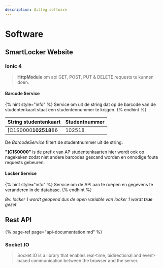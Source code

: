 ```yaml
---
description: Uitleg software
---
```


# Software

## SmartLocker Website

### Ionic 4

> **HttpModule** om api GET, POST, PUT & DELETE requests te kunnen doen.

#### Barcode Service

{% hint style="info" %}
Service om uit de string dat op de barcode van de studentenkaart staat een studentennummer te krijgen.
{% endhint %}

| String studentenkaart | Studentnummer |
| :--- | :--- |
|  \]C1S0000**102518**86 | 102518 |

De _BarcodeService_ filtert de studentnummer uit de string.

**"\]C1S0000"** is de prefix van AP studentenkaarten hier wordt ook op nagekeken zodat niet andere barcodes gescand worden en onnodige foute requests gebeuren.

#### Locker Service

{% hint style="info" %}
Service om de API aan te roepen en gegevens te veranderen in de database.
{% endhint %}

_Bv. locker 1 wordt geopend dus de open variable van locker 1 wordt **true** gezet_

## Rest API

{% page-ref page="api-documentation.md" %}

### Socket.IO

> Socket.IO is a library that enables real-time, bidirectional and event-based communication between the browser and the server.





